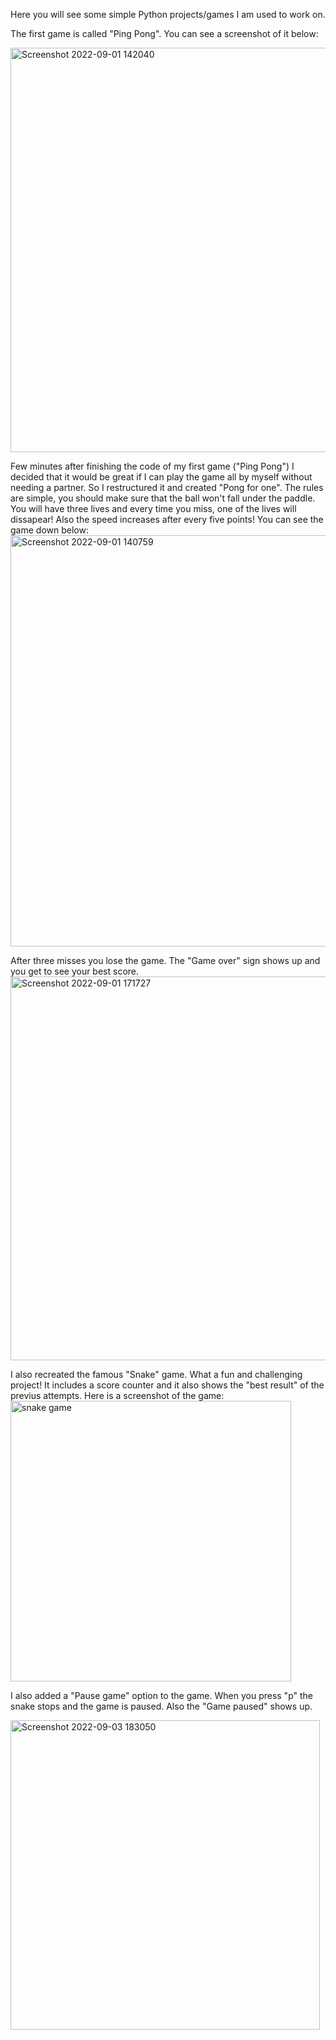 Here you will see some simple Python projects/games I am used to work on. 

The first game is called "Ping Pong". You can see a screenshot of it below:

<img width="647" alt="Screenshot 2022-09-01 142040" src="https://user-images.githubusercontent.com/106106321/187902192-88f4b85e-81aa-43c1-ae83-21a9896b4b7f.png">


Few minutes after finishing the code of my first game ("Ping Pong") I decided that it would be great if I can play the game all by myself without needing a partner. So I restructured it and created "Pong for one". The rules are simple, you should make sure that the ball won't fall under the paddle. You will have three lives and every time you miss, one of the lives will dissapear! Also the speed increases after every five points! You can see the game down below: 
<img width="658" alt="Screenshot 2022-09-01 140759" src="https://user-images.githubusercontent.com/106106321/187901110-9a063b73-0472-42fd-9999-c30c8593ba6d.png">

After three misses you lose the game. The "Game over" sign shows up and you get to see your best score.
<img width="614" alt="Screenshot 2022-09-01 171727" src="https://user-images.githubusercontent.com/106106321/187936864-fdde27fa-31aa-4abe-a721-d2412580a81f.png">


I also recreated the famous "Snake" game. What a fun and challenging project! It includes a score counter and it also shows the "best result" of the previus attempts. Here is a screenshot of the game:
<img width="449" alt="snake game" src="https://user-images.githubusercontent.com/106106321/188277768-269f3a6b-4e94-4bbf-acc4-7096d2a89f51.png">

I also added a "Pause game" option to the game. When you press "p" the snake stops and the game is paused. Also the "Game paused" shows up.

<img width="495" alt="Screenshot 2022-09-03 183050" src="https://user-images.githubusercontent.com/106106321/188277881-2f50506b-c6e8-4a4a-b47e-1378b97a6fc8.png">


